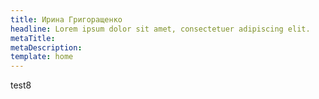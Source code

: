 ```yaml
---
title: Ирина Григоращенко
headline: Lorem ipsum dolor sit amet, consectetuer adipiscing elit.
metaTitle: 
metaDescription: 
template: home  
---
```

test8